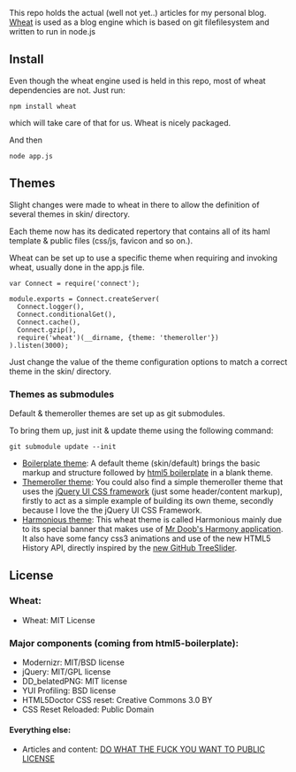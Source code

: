 
This repo holds the actual (well not yet..) articles for my personal blog. [Wheat](https://github.com/creationix/wheat) is used as a blog engine which is based on git filefilesystem and written to run in node.js

## Install

Even though the wheat engine used is held in this repo, most of wheat dependencies are not. Just run:

    npm install wheat
    
which will take care of that for us. Wheat is nicely packaged.

And then

    node app.js

## Themes
Slight changes were made to wheat in there to allow the definition of several themes in skin/ directory.

Each theme now has its dedicated repertory that contains all of its haml template & public files (css/js, favicon and so on.).

Wheat can be set up to use a specific theme when requiring and invoking wheat, usually done in the app.js file.

    var Connect = require('connect');

    module.exports = Connect.createServer(
      Connect.logger(),
      Connect.conditionalGet(),
      Connect.cache(),
      Connect.gzip(),
      require('wheat')(__dirname, {theme: 'themeroller'})
    ).listen(3000);

Just change the value of the theme configuration options to match a correct theme in the skin/ directory.

### Themes as submodules
Default & themeroller themes are set up as git submodules.

To bring them up, just init & update theme using the following command:

    git submodule update --init
    
    
* [Boilerplate theme](https://github.com/MkLabs/wheat-boilerplate-theme): A default theme (skin/default) brings the basic markup and structure followed by [html5 boilerplate](http://html5boilerplate.com/) in a blank theme.
* [Themeroller theme](https://github.com/MkLabs/wheat-themeroller-theme): You could also find a simple themeroller theme that uses the [jQuery UI CSS framework](http://wiki.jqueryui.com/w/page/12137970/jQuery-UI-CSS-Framework) (just some header/content markup), firstly to act as a simple example of building its own theme, secondly because I love the the jQuery UI CSS Framework.
* [Harmonious theme](https://github.com/MkLabs/wheat-harmonious-theme): This wheat theme is called Harmonious mainly due to its special banner that makes use of [Mr Doob's Harmony application](https://github.com/mrdoob/harmony). It also have some fancy css3 animations and use of the new HTML5 History API, directly inspired by the [new GitHub TreeSlider](https://github.com/blog/760-the-tree-slider).

## License

### Wheat:

* Wheat: MIT License

### Major components (coming from html5-boilerplate):

* Modernizr: MIT/BSD license
* jQuery: MIT/GPL license
* DD_belatedPNG: MIT license
* YUI Profiling: BSD license
* HTML5Doctor CSS reset: Creative Commons 3.0 BY
* CSS Reset Reloaded: Public Domain

#### Everything else:
* Articles and content: [DO WHAT THE FUCK YOU WANT TO PUBLIC LICENSE](http://sam.zoy.org/wtfpl/COPYING) 